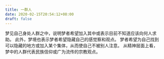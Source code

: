 ```yaml
---
title: 一群人
date: 2020-02-15T20:54:12+08:00
draft: false
---
```


梦见自己身处人群之中，说明梦者希望加入其中或表示目前不知道应该向何人求助。
此外，梦境也表示梦者希望隐藏自己的感觉察和观点。
梦者希望为自己找到可以隐藏的地方或加入某个集体，从而使自己不被别人注意。
从精神层面上看，梦中的人群代表民族信仰或广为流传的宗教观点。
